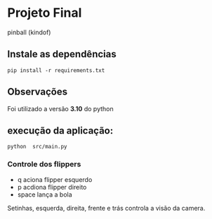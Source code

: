 # Projeto Final

pinball (kindof)

## Instale as dependências 
```shell
pip install -r requirements.txt
```

## Observações
Foi utilizado a versão __3.10__ do python 

## execução da aplicação:
```shell
python  src/main.py    
```

### Controle dos flippers 

- q aciona flipper esquerdo
- p acdiona flipper direito
- space lança a bola 


Setinhas, esquerda, direita, frente e trás controla a visão da camera.


<!-- ![imagem_exemplo](images/braco_robotico.png) -->
